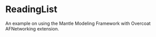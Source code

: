 ReadingList
===========

An example on using the Mantle Modeling Framework with Overcoat AFNetworking extension.
